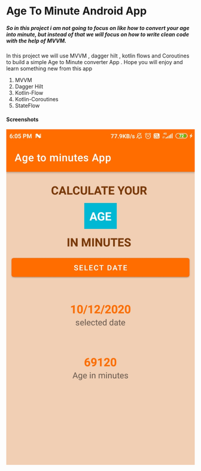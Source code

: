 # Age To Minute Android App

<h5>
So in this project i am not going to focus on like how to convert your age into minute, but instead of that we will focus 
on how to write clean code with the help of MVVM. 
</h5>

<p>
In this project we will use MVVM , dagger hilt , kotlin flows and Coroutines to build a simple Age to Minute converter App . Hope you will enjoy and learn something new from this app
</p>

<ol>
  <li> MVVM </li>
  <li> Dagger Hilt </li>
  <li> Kotlin-Flow </li>
  <li> Kotlin-Coroutines </li>
  <li> StateFlow </li>
</ol>

<h4>
Screenshots
</h4>

<img src="app/src/main/res/drawable/one.jpg"/>
